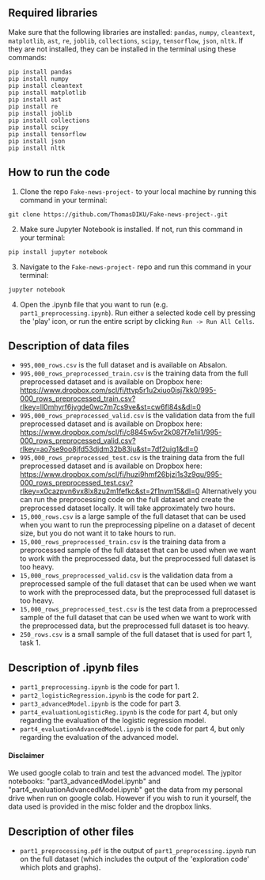 ## Required libraries
Make sure that the following libraries are installed: ```pandas```, ```numpy```, ```cleantext```, ```matplotlib```, ```ast```, ```re```, ```joblib```, ```collections```, ```scipy```, ```tensorflow```, ```json```, ```nltk```. If they are not installed, they can be installed in the terminal using these commands:

```
pip install pandas
pip install numpy
pip install cleantext
pip install matplotlib
pip install ast
pip install re
pip install joblib
pip install collections
pip install scipy
pip install tensorflow
pip install json
pip install nltk
```

## How to run the code
1. Clone the repo `Fake-news-project-` to your local machine by running this command in your terminal:
```
git clone https://github.com/ThomasDIKU/Fake-news-project-.git
```

2. Make sure Jupyter Notebook is installed. If not, run this command in your terminal:

```
pip install jupyter notebook
```

3. Navigate to the `Fake-news-project-` repo and run this command in your terminal:

```
jupyter notebook
```

4. Open the .ipynb file that you want to run (e.g. `part1_preprocessing.ipynb`). Run either a selected kode cell by pressing the 'play' icon, or run the entire script by clicking `Run -> Run All Cells`.

## Description of data files
- `995,000_rows.csv` is the full dataset and is available on Absalon.
- `995,000_rows_preprocessed_train.csv` is the training data from the full preprocessed dataset and is available on Dropbox here: https://www.dropbox.com/scl/fi/ttvp5r1u2xiuo0isj7kk0/995-000_rows_preprocessed_train.csv?rlkey=ll0mhyrf6jvgde0wc7m7cs9ve&st=cw6fl84s&dl=0
- `995,000_rows_preprocessed_valid.csv` is the validation data from the full preprocessed dataset and is available on Dropbox here: https://www.dropbox.com/scl/fi/c8845w5vr2k087f7e1ii1/995-000_rows_preprocessed_valid.csv?rlkey=ao7se9oo8jfd53djdm32b83ju&st=7df2uig1&dl=0
- `995,000_rows_preprocessed_test.csv` is the training data from the full preprocessed dataset and is available on Dropbox here: https://www.dropbox.com/scl/fi/huzi9hmf26bjzi1s3z9qu/995-000_rows_preprocessed_test.csv?rlkey=x0cazpvn6vx8lx8zu2m1fefkc&st=2f1nvm15&dl=0
Alternatively you can run the preprocessing code on the full dataset and create the preprocessed dataset locally. It will take approximately two hours.
- `15,000_rows.csv` is a large sample of the full dataset that can be used when you want to run the preprocessing pipeline on a dataset of decent size, but you do not want it to take hours to run. 
- `15,000_rows_preprocessed_train.csv` is the training data from a preprocessed sample of the full dataset that can be used when we want to work with the preprocessed data, but the preprocessed full dataset is too heavy.
- `15,000_rows_preprocessed_valid.csv` is the validation data from a preprocessed sample of the full dataset that can be used when we want to work with the preprocessed data, but the preprocessed full dataset is too heavy.
- `15,000_rows_preprocessed_test.csv` is the test data from a preprocessed sample of the full dataset that can be used when we want to work with the preprocessed data, but the preprocessed full dataset is too heavy.
- `250_rows.csv` is a small sample of the full dataset that is used for part 1, task 1.

## Description of .ipynb files
- `part1_preprocessing.ipynb` is the code for part 1.
- `part2_logisticRegression.ipynb` is the code for part 2.
- `part3_advancedModel.ipynb` is the code for part 3.
- `part4_evaluationLogisticReg.ipynb` is the code for part 4, but only regarding the evaluation of the logistic regression model.
- `part4_evaluationAdvancedModel.ipynb` is the code for part 4, but only regarding the evaluation of the advanced model.

#### Disclaimer 
We used google colab to train and test the advanced model. The jypitor notebooks: "part3_advancedModel.ipynb" and "part4_evaluationAdvancedModel.ipynb" get the data from my personal drive when run on google colab. However if you wish to run it yourself, the data used is provided in the misc folder and the dropbox links.

## Description of other files
- `part1_preprocessing.pdf` is the output of `part1_preprocessing.ipynb` run on the full dataset (which includes the output of the 'exploration code' which plots and graphs).
